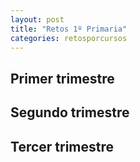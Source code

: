 ```yaml
---
layout: post
title: "Retos 1º Primaria"
categories: retosporcursos
---
```


## Primer trimestre

## Segundo trimestre

## Tercer trimestre
